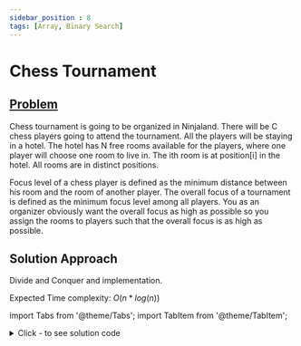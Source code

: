 ```yaml
---
sidebar_position : 8
tags: [Array, Binary Search]
---
```


# Chess Tournament

## [Problem](https://www.codingninjas.com/codestudio/problems/chess-tournament_981299?topList=striver-sde-sheet-problems)

Chess tournament is going to be organized in Ninjaland. There will be C chess players going to attend the tournament. All the players will be staying in a hotel. The hotel has N free rooms available for the players, where one player will choose one room to live in. The ith room is at position[i] in the hotel. All rooms are in distinct positions.

Focus level of a chess player is defined as the minimum distance between his room and the room of another player. The overall focus of a tournament is defined as the minimum focus level among all players. You as an organizer obviously want the overall focus as high as possible so you assign the rooms to players such that the overall focus is as high as possible.

## Solution Approach
Divide and Conquer and implementation.

Expected Time complexity: $O(n*log(n))$

import Tabs from '@theme/Tabs';
import TabItem from '@theme/TabItem';

<details><summary>Click - to see solution code</summary>

<Tabs>
<TabItem value="cpp" label="C++">

```cpp
bool possible(vector<int> A, int n, int c, int curr_min) {
    int required = 1;
    int curr_sum = 0;
    for (int i = 1; i < n; i++) {
        if (abs(A[i] - A[i - 1]) + curr_sum >= curr_min) {
            required++;
            curr_sum = 0;
        } else
            curr_sum += abs(A[i] - A[i - 1]);
    }
    if (required < c) return false;
    return true;
}

int chessTournament(vector<int> A, int n, int c) {
    int max = *max_element(A.begin(), A.end());
    int min = *min_element(A.begin(), A.end());
    sort(A.begin(), A.end());

    int ans = -1, mid;
    max = max - min;
    min = 0;
    while (min <= max) {
        mid = min + (max - min) / 2;
        if (possible(A, n, c, mid)) {
            ans = mid;
            min = mid + 1;
        } else
            max = mid - 1;
    }
    return ans;
}
```
</TabItem>
</Tabs>

</details>
